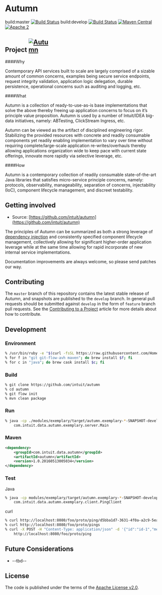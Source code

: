 # Autumn

build:master [![Build Status](https://api.travis-ci.org/jwtodd/Autumn.svg?branch=master)](https://travis-ci.org/jwtodd/Autumn)
build:develop [![Build Status](https://api.travis-ci.org/intuit/Autumn.svg?branch=develop)](https://travis-ci.org/jwtodd/Autumn)
[![Maven Central](https://maven-badges.herokuapp.com/maven-central/com.intuit.data.autumn/autumn/badge.svg)](https://maven-badges.herokuapp.com/maven-central/com.intuit.data.autumn/autumn)
[![Apache 2](http://img.shields.io/badge/license-Apache%202-green.svg)](http://www.apache.org/licenses/LICENSE-2.0)

## Project <a href="https://github.com/intuit/Autumn/blob/develop/misc/autumn_sm.png" target="_blank"><img src="https://github.com/intuit/Autumn/blob/develop/misc/autumn_sm.png" alt="Autumn" style="max-width:15%;"></a>

####Why

  Contemporary API services built to scale are largely comprised of a sizable amount of common concerns, examples being secure service endpoints, request integrity validation, application logic delegation, durable persistence, operational concerns such as auditing and logging, etc.

####What

  Autumn is a collection of ready-to-use-as-is base implementations that solve the above thereby freeing up application concerns to focus on it’s principle value proposition. Autumn is used by a number of Intuit/IDEA big-data initiatives, namely: ABTesting, ClickStream Ingress, etc.

  Autumn can be viewed as the artifact of disciplined engineering rigor. Stabilizing the provided resources with concrete and readily consumable components yet readily enabling implementation to vary over time without requiring complete/large-scale application re-writes/overhauls thereby allowing applications organization wide to keep pace with current state offerings, innovate more rapidly via selective leverage, etc.

####How

  Autumn is a contemporary collection of readily consumable state-of-the-art Java libraries that satisfies micro-service principle concerns, namely: protocols, observability, manageability, separation of concerns, injectability (IoC), component lifecycle management, and discreet testability.

## Getting involved

* Source: [https://github.com/intuit/autumn](https://github.com/intuit/autumn)

The principles of Autumn can be summarized as both a strong leverage of
[dependency injection](https://en.wikipedia.org/wiki/Dependency_injection) and consistently specified component
lifecycle management, collectively allowing for significant higher-order application leverage while at the same
time allowing for rapid incorporate of new internal service implementations.

Documentation improvements are always welcome, so please send patches our way.

## Contributing

The `master` branch of this repository contains the latest stable release of Autumn, and snapshots are published to
the `develop` branch. In general pull requests should be submitted against `develop` in the form of `feature` branch
pull requests. See the [Contributing to a Project](https://guides.github.com/activities/contributing-to-open-source/)
article for more details about how to contribute.

## Development

### Environment

```bash
% /usr/bin/ruby -e "$(curl -fsSL https://raw.githubusercontent.com/Homebrew/install/master/install)"
% for f in "git git-flow-avh maven"; do brew install $f; fi
% for c in "java"; do brew cask install $c; fi
```

### Build

```bash
% git clone https://github.com/intuit/autumn
% cd autumn
% git flow init
% mvn clean package
```

### Run

```bash
% java -cp ./modules/exemplary/target/autumn.exemplary-*-SNAPSHOT-development-all.jar \
    com.intuit.data.autumn.exemplary.server.Main
```

### Maven

```xml
<dependency>
    <groupId>com.intuit.data.autumn</groupId>
    <artifactId>autumn</artifactId>
    <version>1.0.20160513005034</version>
</dependency>
```
### Test

Java

```bash
% java -cp modules/exemplary/target/autumn.exemplary-*-SNAPSHOT-development-all.jar \
    com.intuit.data.autumn.exemplary.client.PingClient
```

curl

```bash
% curl http://localhost:8080/foo/proto/ping/d5bba1d7-3631-4f0a-a2c9-5ea53fb3d157
% curl http://localhost:8080/foo/proto/pings
% curl -X POST -H "Content-Type: application/json" -d '{"id":"id-1","message":"message-1"}' \
    http://localhost:8080/foo/proto/ping
```

## Future Considerations

*  --tbd--

## License

The code is published under the terms of the [Apache License v2.0](http://www.apache.org/licenses/LICENSE-2.0).
